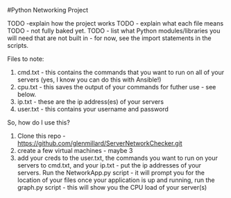 #Python Networking Project

TODO -explain how the project works
TODO - explain what each file means
TODO - not fully baked yet.
TODO - list what Python modules/libraries you will need that are not built in - for now, see the import statements in the scripts.

Files to note:
1. cmd.txt - this contains the commands that you want to run on all of your servers (yes, I know you can do this with Ansible!)
2. cpu.txt - this saves the output of your commands for futher use - see below.
3. ip.txt - these are the ip address(es) of your servers
4. user.txt - this contains your username and password

So, how do I use this?
1. Clone this repo - https://github.com/glenmillard/ServerNetworkChecker.git
2. create a few virtual machines - maybe 3
3. add your creds to the user.txt, the commands you want to run on your servers to cmd.txt, and your ip.txt - put the ip addresses of your servers.
Run the NetworkApp.py script - it will prompt you for the location of your files
once your application is up and running, run the graph.py script - this will show you the CPU load of your server(s)